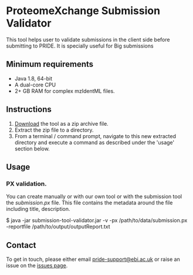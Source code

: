 # ProteomeXchange Submission Validator

This tool helps user to validate submissions in the client side before submitting to PRIDE. It is specially useful for Big submissions

## Minimum requirements
* Java 1.8, 64-bit
* A dual-core CPU
* 2+ GB RAM for complex mzIdentML files.

## Instructions
1. [Download](--soon--) the tool as a zip archive file.
2. Extract the zip file to a directory.
3. From a terminal / command prompt, navigate to this new extracted directory and execute a command as described under the 'usage' section below.

## Usage

### PX validation.
You can create manually or with our own tool or with the submission tool the _submission.px_ file. This file contains the metadata around the file including title, description.

$ java -jar submission-tool-validator.jar -v -px /path/to/data/submission.px -reportfile /path/to/output/outputReport.txt

## Contact
To get in touch, please either email <pride-support@ebi.ac.uk> or raise an issue on the [issues page](https://github.com/PRIDE-Toolsuite/PGConverter/issues).
